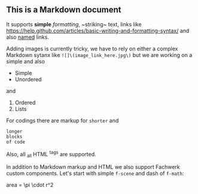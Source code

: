 ## This is a Markdown document

It supports **simple** *formatting*, ~striking~ text, links like https://help.github.com/articles/basic-writing-and-formatting-syntax/ and also [named](https://help.github.com/articles/basic-writing-and-formatting-syntax/) links.

Adding images is currently tricky, we have to rely on either a  complex Markdown sytanx like `![]\(image_link_here.jpg\)` but we are working on a simple
and also  

  * Simple
  * Unordered

and

  1. Ordered
  2. Lists

For codings there are markup for `shorter` and

```
longer
blocks
of code
```

Also, all <sub>all</sub> HTML <sup>tags</sup> are supported.

In addition to Markdown markup and HTML we also support Fachwerk custom components. Let's start with simple `f-scene` and dash of `f-math`:

<f-scene grid>
  <f-circle />
</f-scene>

<f-math>
  area = \pi \cdot r^2
</f-math>